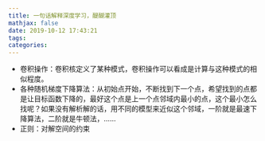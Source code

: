 ```yaml
---
title: 一句话解释深度学习，醍醐灌顶
mathjax: false
date: 2019-10-12 17:43:21
tags:
categories:
---
```




- 卷积操作：卷积核定义了某种模式，卷积操作可以看成是计算与这种模式的相似程度。
- 各种随机梯度下降算法：从初始点开始，不断找到下一个点，希望找到的点都是让目标函数下降的，最好这个点是上一个点邻域内最小的点，这个最小怎么找呢？如果没有解析解的话，用不同的模型来近似这个邻域，一阶就是最速下降算法，二阶就是牛顿法，……
- 正则：对解空间的约束

